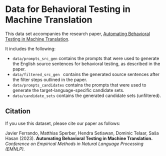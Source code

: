 # Data for Behavioral Testing in Machine Translation

This data set accompanies the research paper, [Automating Behavioral Testing in Machine Translation](https://arxiv.org/abs/2309.02553).

It includes the following:
- ``data/prompts_src_gen`` contains the prompts that were used to generate the English source sentences for behavioral testing, as described in the paper.
- ``data/filtered_src_gen `` contains the generated source sentences after the filter steps outlined in the paper.
- ``data/prompts_candidates`` contains the prompts that were used to generate the target-language-specific candidate sets.
- ``data/candidate_sets`` contains the generated candidate sets (unfiltered).

## Citation

If you use this dataset, please cite our paper as follows:

Javier Ferrando, Matthias Sperber, Hendra Setiawan, Dominic Telaar, Saša Hasan (2023). **Automating Behavioral Testing in Machine Translation.** _Conference on Empirical Methods in Natural Language Processing (EMNLP)._
